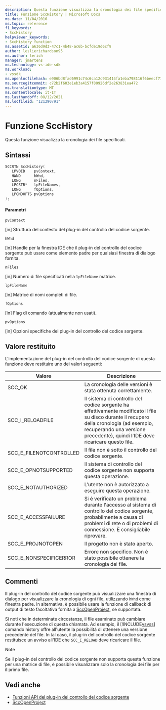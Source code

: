 ```yaml
---
description: Questa funzione visualizza la cronologia dei file specificati.
title: Funzione SccHistory | Microsoft Docs
ms.date: 11/04/2016
ms.topic: reference
f1_keywords:
- SccHistory
helpviewer_keywords:
- SccHistory function
ms.assetid: a636d9d3-47c1-4b48-ac6b-bcfde19d6cf9
author: leslierichardson95
ms.author: lerich
manager: jmartens
ms.technology: vs-ide-sdk
ms.workload:
- vssdk
ms.openlocfilehash: e906bd8fad6991c74c6ca12c931414fa1eba798116f6beecf711c60f3c81be8d
ms.sourcegitcommit: c72b2f603e1eb3a4157f00926df2e263831ea472
ms.translationtype: MT
ms.contentlocale: it-IT
ms.lasthandoff: 08/12/2021
ms.locfileid: "121290791"
---
```

# <a name="scchistory-function"></a>Funzione SccHistory
Questa funzione visualizza la cronologia dei file specificati.

## <a name="syntax"></a>Sintassi

```cpp
SCCRTN SccHistory(
   LPVOID    pvContext,
   HWND      hWnd,
   LONG      nFiles,
   LPCSTR*   lpFileNames,
   LONG      fOptions,
   LPCMDOPTS pvOptions
);
```

#### <a name="parameters"></a>Parametri
 `pvContext`

[in] Struttura del contesto del plug-in del controllo del codice sorgente.

 `hWnd`

[in] Handle per la finestra IDE che il plug-in del controllo del codice sorgente può usare come elemento padre per qualsiasi finestra di dialogo fornita.

 `nFiles`

[in] Numero di file specificati nella `lpFileName` matrice.

 `lpFileName`

[in] Matrice di nomi completi di file.

 `fOptions`

[in] Flag di comando (attualmente non usati).

 `pvOptions`

[in] Opzioni specifiche del plug-in del controllo del codice sorgente.

## <a name="return-value"></a>Valore restituito
 L'implementazione del plug-in del controllo del codice sorgente di questa funzione deve restituire uno dei valori seguenti:

|Valore|Descrizione|
|-----------|-----------------|
|SCC_OK|La cronologia delle versioni è stata ottenuta correttamente.|
|SCC_I_RELOADFILE|Il sistema di controllo del codice sorgente ha effettivamente modificato il file su disco durante il recupero della cronologia (ad esempio, recuperando una versione precedente), quindi l'IDE deve ricaricare questo file.|
|SCC_E_FILENOTCONTROLLED|Il file non è sotto il controllo del codice sorgente.|
|SCC_E_OPNOTSUPPORTED|Il sistema di controllo del codice sorgente non supporta questa operazione.|
|SCC_E_NOTAUTHORIZED|L'utente non è autorizzato a eseguire questa operazione.|
|SCC_E_ACCESSFAILURE|Si è verificato un problema durante l'accesso al sistema di controllo del codice sorgente, probabilmente a causa di problemi di rete o di problemi di connessione. È consigliabile riprovare.|
|SCC_E_PROJNOTOPEN|Il progetto non è stato aperto.|
|SCC_E_NONSPECIFICERROR|Errore non specifico. Non è stato possibile ottenere la cronologia dei file.|

## <a name="remarks"></a>Commenti
 Il plug-in del controllo del codice sorgente può visualizzare una finestra di dialogo per visualizzare la cronologia di ogni file, utilizzando `hWnd` come finestra padre. In alternativa, è possibile usare la funzione di callback di output di testo facoltativa fornita a [SccOpenProject,](../extensibility/sccopenproject-function.md) se supportata.

 Si noti che in determinate circostanze, il file esaminato può cambiare durante l'esecuzione di questa chiamata. Ad esempio, il [!INCLUDE[vsvss](../extensibility/includes/vsvss_md.md)] comando history offre all'utente la possibilità di ottenere una versione precedente del file. In tal caso, il plug-in del controllo del codice sorgente restituisce un avviso all'IDE che `SCC_I_RELOAD` deve ricaricare il file.

> [!NOTE]
> Se il plug-in del controllo del codice sorgente non supporta questa funzione per una matrice di file, è possibile visualizzare solo la cronologia dei file per il primo file.

## <a name="see-also"></a>Vedi anche
- [Funzioni API del plug-in del controllo del codice sorgente](../extensibility/source-control-plug-in-api-functions.md)
- [SccOpenProject](../extensibility/sccopenproject-function.md)
